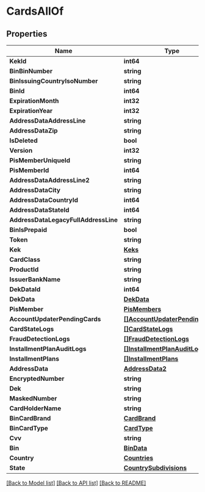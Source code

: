 # CardsAllOf

## Properties

Name | Type | Description | Notes
------------ | ------------- | ------------- | -------------
**KekId** | **int64** |  | 
**BinBinNumber** | **string** |  | [optional] 
**BinIssuingCountryIsoNumber** | **string** |  | [optional] 
**BinId** | **int64** |  | 
**ExpirationMonth** | **int32** |  | 
**ExpirationYear** | **int32** |  | 
**AddressDataAddressLine** | **string** |  | [optional] 
**AddressDataZip** | **string** |  | [optional] 
**IsDeleted** | **bool** |  | 
**Version** | **int32** |  | 
**PisMemberUniqueId** | **string** |  | [optional] 
**PisMemberId** | **int64** |  | [optional] 
**AddressDataAddressLine2** | **string** |  | [optional] 
**AddressDataCity** | **string** |  | [optional] 
**AddressDataCountryId** | **int64** |  | [optional] 
**AddressDataStateId** | **int64** |  | [optional] 
**AddressDataLegacyFullAddressLine** | **string** |  | [optional] 
**BinIsPrepaid** | **bool** |  | [optional] 
**Token** | **string** |  | [optional] 
**Kek** | [**Keks**](Keks.md) |  | [optional] 
**CardClass** | **string** |  | [optional] 
**ProductId** | **string** |  | [optional] 
**IssuerBankName** | **string** |  | [optional] 
**DekDataId** | **int64** |  | [optional] 
**DekData** | [**DekData**](DEKData.md) |  | [optional] 
**PisMember** | [**PisMembers**](PisMembers.md) |  | [optional] 
**AccountUpdaterPendingCards** | [**[]AccountUpdaterPendingCards**](AccountUpdaterPendingCards.md) |  | [optional] 
**CardStateLogs** | [**[]CardStateLogs**](CardStateLogs.md) |  | [optional] 
**FraudDetectionLogs** | [**[]FraudDetectionLogs**](FraudDetectionLogs.md) |  | [optional] 
**InstallmentPlanAuditLogs** | [**[]InstallmentPlanAuditLogs**](InstallmentPlanAuditLogs.md) |  | [optional] 
**InstallmentPlans** | [**[]InstallmentPlans**](InstallmentPlans.md) |  | [optional] 
**AddressData** | [**AddressData2**](AddressData2.md) |  | [optional] 
**EncryptedNumber** | **string** |  | [optional] 
**Dek** | **string** |  | [optional] 
**MaskedNumber** | **string** |  | [optional] 
**CardHolderName** | **string** |  | [optional] 
**BinCardBrand** | [**CardBrand**](CardBrand.md) |  | 
**BinCardType** | [**CardType**](CardType.md) |  | 
**Cvv** | **string** |  | [optional] 
**Bin** | [**BinData**](BinData.md) |  | [optional] 
**Country** | [**Countries**](Countries.md) |  | [optional] 
**State** | [**CountrySubdivisions**](CountrySubdivisions.md) |  | [optional] 

[[Back to Model list]](../README.md#documentation-for-models) [[Back to API list]](../README.md#documentation-for-api-endpoints) [[Back to README]](../README.md)



